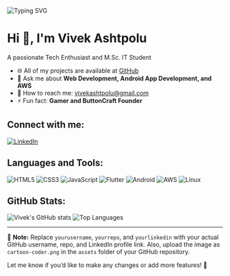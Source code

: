 ![Typing SVG](https://readme-typing-svg.herokuapp.com?font=Fira+Code&size=24&duration=3000&color=00FF00&background=000000&center=true&vCenter=true&width=500&height=50&lines=Welcome+to+my+GitHub!;Web+Developer;Android+App+Developer;AWS+Cloud+Enthusiast)

 # Hi 👋, I'm Vivek Ashtpolu
A passionate Tech Enthusiast and M.Sc. IT Student

- 🌐 All of my projects are available at [GitHub](https://github.com/yourusername)
- 💬 Ask me about **Web Development, Android App Development, and AWS**
- 🧐 How to reach me: [vivekashtpolu@gmail.com](mailto:vivekashtpolu@gmail.com)
- ⚡ Fun fact: **Gamer and ButtonCraft Founder**

## Connect with me:
[![LinkedIn](https://img.shields.io/badge/LinkedIn-0A66C2?style=for-the-badge&logo=linkedin&logoColor=white)](https://www.linkedin.com/in/yourlinkedin)

## Languages and Tools:
![HTML5](https://img.shields.io/badge/HTML5-E34F26?style=for-the-badge&logo=html5&logoColor=white)
![CSS3](https://img.shields.io/badge/CSS3-1572B6?style=for-the-badge&logo=css3&logoColor=white)
![JavaScript](https://img.shields.io/badge/JavaScript-F7DF1E?style=for-the-badge&logo=javascript&logoColor=black)
![Flutter](https://img.shields.io/badge/Flutter-02569B?style=for-the-badge&logo=flutter&logoColor=white)
![Android](https://img.shields.io/badge/Android-3DDC84?style=for-the-badge&logo=android&logoColor=white)
![AWS](https://img.shields.io/badge/AWS-232F3E?style=for-the-badge&logo=amazon-aws&logoColor=white)
![Linux](https://img.shields.io/badge/Linux-FCC624?style=for-the-badge&logo=linux&logoColor=black)

## GitHub Stats:
![Vivek's GitHub stats](https://github-readme-stats.vercel.app/api?username=yourusername&show_icons=true&theme=radical)
![Top Languages](https://github-readme-stats.vercel.app/api/top-langs/?username=ashtpoluvivi&layout=compact&theme=radical)

---

📝 **Note:** Replace `yourusername`, `yourrepo`, and `yourlinkedin` with your actual GitHub username, repo, and LinkedIn profile link. Also, upload the image as `cartoon-coder.png` in the `assets` folder of your GitHub repository.

Let me know if you’d like to make any changes or add more features! 🚀
